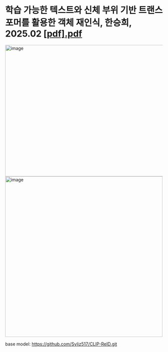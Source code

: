 # 학습 가능한 텍스트와 신체 부위 기반 트랜스포머를 활용한 객체 재인식, 한승희, 2025.02 [[pdf].pdf](https://github.com/user-attachments/files/21570222/pdf.pdf)



<img width="1116" height="420" alt="image" src="https://github.com/user-attachments/assets/2737ffcf-e78a-4d16-a8d1-c59a6d7fba61" />



<img width="503" height="513" alt="image" src="https://github.com/user-attachments/assets/49670bbd-9482-4965-8f64-c60728ce8d35" />




base model: https://github.com/Syliz517/CLIP-ReID.git
